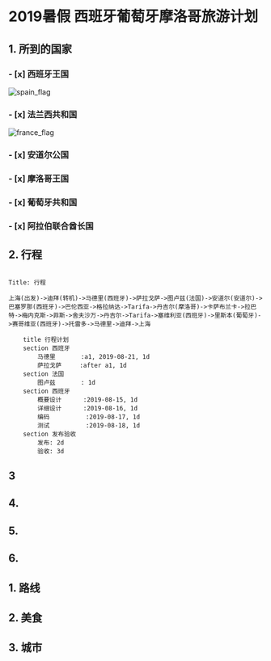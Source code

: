 # 2019暑假 西班牙葡萄牙摩洛哥旅游计划


## 1. 所到的国家

### - [x] 西班牙王国 

![spain_flag](http://www.all-flags-world.com/country-flag/Spain/flag-spain-XL.jpg)

### - [x] 法兰西共和国

![france_flag](http://www.all-flags-world.com/country-flag/France/flag-france-XL.jpg)

### - [x] 安道尔公国
### - [x] 摩洛哥王国
### - [x] 葡萄牙共和国
### - [x] 阿拉伯联合酋长国

## 2. 行程

```seq

Title: 行程

上海(出发)->迪拜(转机)->马德里(西班牙)->萨拉戈萨->图卢兹(法国)->安道尔(安道尔)->巴塞罗那(西班牙)->巴伦西亚->格拉纳达->Tarifa->丹吉尔(摩洛哥)->卡萨布兰卡->拉巴特->梅内克斯->菲斯->舍夫沙万->丹吉尔->Tarifa->塞维利亚(西班牙)->里斯本(葡萄牙)->赛哥维亚(西班牙)->托雷多->马德里->迪拜->上海

```

```gantt
    title 行程计划
    section 西班牙
        马德里       :a1, 2019-08-21, 1d
        萨拉戈萨     :after a1, 1d
    section 法国    
        图卢兹       : 1d
    section 西班牙
        概要设计      :2019-08-15, 1d
        详细设计      :2019-08-16, 1d
        编码          :2019-08-17, 1d
        测试          :2019-08-18, 1d
    section 发布验收
        发布: 2d
        验收: 3d
```

## 3
## 4.
## 5.
## 6.


## 1. 路线
## 2. 美食
## 3. 城市

